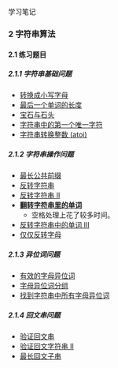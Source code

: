 学习笔记
### 2 字符串算法
#### 2.1 练习题目
##### 2.1.1 字符串基础问题
- [转换成小写字母](https://leetcode-cn.com/problems/to-lower-case/)
- [最后一个单词的长度](https://leetcode-cn.com/problems/length-of-last-word/)
- [宝石与石头](https://leetcode-cn.com/problems/jewels-and-stones/)
- [字符串中的第一个唯一字符](https://leetcode-cn.com/problems/first-unique-character-in-a-string/)
- [字符串转换整数 (atoi) ](https://leetcode-cn.com/problems/string-to-integer-atoi/)
##### 2.1.2 字符串操作问题
- [最长公共前缀](https://leetcode-cn.com/problems/longest-common-prefix/description/)
- [反转字符串](https://leetcode-cn.com/problems/reverse-string)
- [反转字符串 II ](https://leetcode-cn.com/problems/reverse-string-ii/)
- [**翻转字符串里的单词**](https://leetcode-cn.com/problems/reverse-words-in-a-string/)
  - 空格处理上花了较多时间。
- [反转字符串中的单词 III ](https://leetcode-cn.com/problems/reverse-words-in-a-string-iii/)
- [仅仅反转字母](https://leetcode-cn.com/problems/reverse-only-letters/)
##### 2.1.3 异位词问题
- [有效的字母异位词](https://leetcode-cn.com/problems/valid-anagram/)
- [字母异位词分组](https://leetcode-cn.com/problems/group-anagrams/)
- [找到字符串中所有字母异位词](https://leetcode-cn.com/problems/find-all-anagrams-in-a-string/)
##### 2.1.4 回文串问题
- [验证回文串](https://leetcode-cn.com/problems/valid-palindrome/)
- [验证回文字符串 Ⅱ](https://leetcode-cn.com/problems/valid-palindrome-ii/)
- [最长回文子串](https://leetcode-cn.com/problems/longest-palindromic-substring/)
